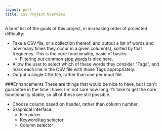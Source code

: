 ```yaml
---
layout: post 
title: CSV Project Overview
---
```


A brief list of the goals of this project, in increasing order of projected difficulty:  

* Take a CSV file, or a collection thereof, and output a list of words and how many times they occur in a given column(s), sorted by that frequency.  This is the core functionality, basic of basics. 
	* Filtering out common [stop words](http://en.wikipedia.org/wiki/Stop_words) is nice here.
* Allow the user to select which of these words they consider "Tags", and mark each line in the CSV file with those Tags appropriately.
* Output a single CSV file, rather than one per input file.

###Enhancements
These are things that would be nice to have, but I can't guarantee in the time I have.  I'm not sure how long it'll take to get the core functionality stable, so all of these are still possible.  

* Choose column based on header, rather than column number. 
* Graphical interface.
	* File picker
	* Keyword/tag selector
	* Column selector
